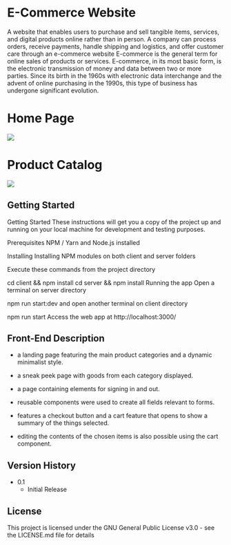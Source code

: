 # E-Commerce Website
A website that enables users to purchase and sell tangible items, services, and digital products online rather than in person. A company can process orders, receive payments, handle shipping and logistics, and offer customer care through an e-commerce website
E-commerce is the general term for online sales of products or services. E-commerce, in its most basic form, is the electronic transmission of money and data between two or more parties. Since its birth in the 1960s with electronic data interchange and the advent of online purchasing in the 1990s, this type of business has undergone significant evolution.

# Home Page
<img src="https://i.ibb.co/PhRmdFP/image1.png" />

# Product Catalog
<img src="https://i.ibb.co/2Zc3D3r/image2.png" />


## Getting Started
Getting Started
These instructions will get you a copy of the project up and running on your local machine for development and testing purposes.

Prerequisites
NPM / Yarn and Node.js installed

Installing
Installing NPM modules on both client and server folders

Execute these commands from the project directory

cd client && npm install
cd server && npm install
Running the app
Open a terminal on server directory

npm run start:dev
and open another terminal on client directory

npm run start
Access the web app at http://localhost:3000/

## Front-End Description
* a landing page featuring the main product categories and a dynamic minimalist style.
* a sneak peek page with goods from each category displayed.

* a page containing elements for signing in and out.

* reusable components were used to create all fields relevant to forms.

* features a checkout button and a cart feature that opens to show a summary of the things selected.

* editing the contents of the chosen items is also possible using the cart component.





## Version History


* 0.1
    * Initial Release

## License

This project is licensed under the GNU General Public License v3.0 - see the LICENSE.md file for details

